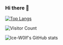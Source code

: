 ### Hi there 👋

[![Top Langs](https://github-readme-stats.vercel.app/api/top-langs/?username=Ice-W0lf)](https://github.com/Ice-W0lf/github-readme-stats)

![Visitor Count](https://profile-counter.glitch.me/Ice-W0lf/count.svg)

![Ice-W0lf's GitHub stats](https://github-readme-stats.vercel.app/api?username=Ice-W0lf&show_icons=true&theme=tokyonight)

<!--
**Ice-W0lf/Ice-W0lf** is a ✨ _special_ ✨ repository because its `README.md` (this file) appears on your GitHub profile.

Here are some ideas to get you started:

- 🔭 I’m currently working on ...
- 🌱 I’m currently learning ...
- 👯 I’m looking to collaborate on ...
- 🤔 I’m looking for help with ...
- 💬 Ask me about ...
- 📫 How to reach me: ...
- 😄 Pronouns: ...
- ⚡ Fun fact: ...
-->
